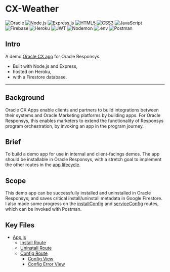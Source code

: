 # CX-Weather

![Oracle](https://img.shields.io/badge/Oracle-F80000.svg?style=for-the-badge&logo=Oracle&logoColor=white)
![Node.js](https://img.shields.io/badge/Node.js-339933.svg?style=for-the-badge&logo=nodedotjs&logoColor=white)
![Express.js](https://img.shields.io/badge/Express-000000.svg?style=for-the-badge&logo=Express&logoColor=white)
![HTML5](https://img.shields.io/badge/HTML5-E34F26.svg?style=for-the-badge&logo=HTML5&logoColor=white)
![CSS3](https://img.shields.io/badge/CSS3-1572B6.svg?style=for-the-badge&logo=CSS3&logoColor=white)
![JavaScript](https://img.shields.io/badge/JavaScript-F7DF1E.svg?style=for-the-badge&logo=JavaScript&logoColor=black)
![Firebase](https://img.shields.io/badge/Firebase-FFCA28.svg?style=for-the-badge&logo=Firebase&logoColor=black)
![Heroku](https://img.shields.io/badge/Heroku-430098.svg?style=for-the-badge&logo=Heroku&logoColor=white)
![JWT](https://img.shields.io/badge/JSON%20Web%20Tokens-000000.svg?style=for-the-badge&logo=JSON-Web-Tokens&logoColor=white)
![Nodemon](https://img.shields.io/badge/Nodemon-76D04B.svg?style=for-the-badge&logo=Nodemon&logoColor=white)
![.env](https://img.shields.io/badge/.ENV-ECD53F.svg?style=for-the-badge&logo=dotenv&logoColor=black)
![Postman](https://img.shields.io/badge/Postman-FF6C37.svg?style=for-the-badge&logo=Postman&logoColor=white)

## Intro

A demo [Oracle CX app](https://docs.oracle.com/en/cloud/saas/marketing/ams-develop/Developers/rsys/responsys-apps-overview.htm) for Oracle Responsys.
* Built with Node.js and Express, 
* hosted on Heroku, 
* with a Firestore database.

---

## Background

Oracle CX Apps enable clients and partners to build integrations between their systems and Oracle Marketing platforms by building apps. For Oracle Responsys, this enables marketers to extend the functionality of Responsys program orchestration, by invoking an app in the program journey. 


## Brief

To build a demo app for use in internal and client-facings demos. The app should be installable in Oracle Responsys, with a stretch goal to implement the other routes in the [app lifecycle](https://docs.oracle.com/en/cloud/saas/marketing/ams-develop/Developers/ams/develop/service-lifecycle.htm).


## Scope

This demo app can be successfully installed and uninstalled in Oracle Responsys; and saves critical install/uninstall metadata in Google Firestore.
I also made some progress on the [installConfig](https://docs.oracle.com/en/cloud/saas/marketing/ams-develop/Developers/ams/develop/app-configuration.htm) and [serviceConfig](https://docs.oracle.com/en/cloud/saas/marketing/ams-develop/Developers/rsys/concepts/design-time-overview.htm) routes, which can be invoked with Postman.


## Key Files

* [App.js](https://github.com/johanolofolsson/CX-Weather/blob/master/app.js)
  * [Install Route](https://github.com/johanolofolsson/CX-Weather/blob/master/routes/install.js)
  * [Uninstall Route](https://github.com/johanolofolsson/CX-Weather/blob/master/routes/uninstall.js)
  * [Config Route](https://github.com/johanolofolsson/CX-Weather/blob/master/routes/config.js)
    * [Config View](https://github.com/johanolofolsson/CX-Weather/blob/master/views/install/config.njk)
  	* [Config Error View](https://github.com/johanolofolsson/CX-Weather/blob/master/views/shared/config-error.njk)
